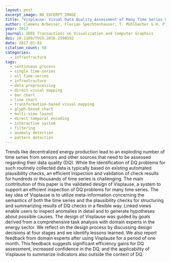 ```yaml
---
layout: post
excerpt_image: NO_EXCERPT_IMAGE
title: "Visplause: Visual Data Quality Assessment of Many Time Series Using Plausibility Checks"
author: Clemens Arbesser, Florian Spechtenhauser, T. Mühlbacher & H. Piringer
year: 2017
journal: IEEE Transactions on Visualization and Computer Graphics
doi: 10.1109/TVCG.2016.2598592
date: 2017-01-01
citation_count: 58
categories:
  - infrastructure
tags:
  - continuous process
  - single time-series
  - all time-series
  - infrastructure
  - data preprocessing
  - direct visual mapping
  - bar chart
  - line chart
  - transformation-based visual mapping
  - glyph-based chart
  - multi-view layout
  - direct temporal encoding
  - interactive system
  - filtering
  - anomaly detection
  - pattern detection
---
```

Trends like decentralized energy production lead to an exploding number of time series from sensors and other sources that need to be assessed regarding their data quality (DQ). While the identification of DQ problems for such routinely collected data is typically based on existing automated plausibility checks, an efficient inspection and validation of check results for hundreds or thousands of time series is challenging. The main contribution of this paper is the validated design of Visplause, a system to support an efficient inspection of DQ problems for many time series. The key idea of Visplause is to utilize meta-information concerning the semantics of both the time series and the plausibility checks for structuring and summarizing results of DQ checks in a flexible way. Linked views enable users to inspect anomalies in detail and to generate hypotheses about possible causes. The design of Visplause was guided by goals derived from a comprehensive task analysis with domain experts in the energy sector. We reflect on the design process by discussing design decisions at four stages and we identify lessons learned. We also report feedback from domain experts after using Visplause for a period of one month. This feedback suggests significant efficiency gains for DQ assessment, increased confidence in the DQ, and the applicability of Visplause to summarize indicators also outside the context of DQ.
